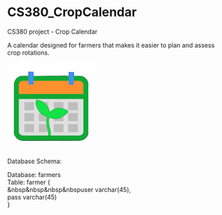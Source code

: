 # CS380_CropCalendar
CS380 project - Crop Calendar

A calendar designed for farmers that makes it easier to plan and assess crop rotations.

![App Icon](icon.png)

Database Schema:

Database: farmers  
Table:    farmer {  
&nbsp&nbsp&nbsp&nbspuser varchar(45),  
    pass varchar(45)  
}
